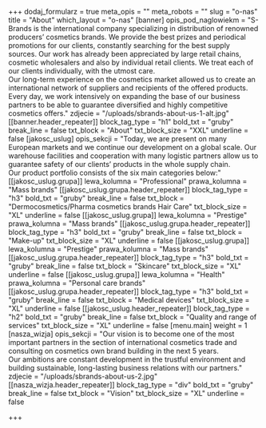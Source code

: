 +++
dodaj_formularz = true
meta_opis = ""
meta_robots = ""
slug = "o-nas"
title = "About"
which_layout = "o-nas"
[banner]
opis_pod_naglowiekm = "S-Brands is the international company specializing in distribution of renowned producers’ cosmetics brands. We provide the best prizes and periodical promotions for our clients, constantly searching for the best supply sources. Our work has already been appreciated by large retail chains, cosmetic wholesalers and also by individual retail clients. We treat each of our clients individually, with the utmost care. </br> Our long-term experience on the cosmetics market allowed us to create an international network of suppliers and recipients of the offered products. Every day, we work intensively on expanding the base of our business partners to be able to guarantee diversified and highly competitive cosmetics offers."
zdjecie = "/uploads/sbrands-about-us-1-alt.jpg"
[[banner.header_repeater]]
block_tag_type = "h1"
bold_txt = "gruby"
break_line = false
txt_block = "About"
txt_block_size = "XXL"
underline = false
[jakosc_uslug]
opis_sekcji = "Today, we are present on many European markets and we continue our development on a global scale. Our warehouse facilities and cooperation with many logistic partners allow us to guarantee safety of our clients’ products in the whole supply chain.</br>Our product portfolio consists of the six main categories below:"
[[jakosc_uslug.grupa]]
lewa_kolumna = "Professional"
prawa_kolumna = "Mass brands"
[[jakosc_uslug.grupa.header_repeater]]
block_tag_type = "h3"
bold_txt = "gruby"
break_line = false
txt_block = "Dermocosmetics/Pharma cosmetics brands Hair Care"
txt_block_size = "XL"
underline = false
[[jakosc_uslug.grupa]]
lewa_kolumna = "Prestige"
prawa_kolumna = "Mass brands"
[[jakosc_uslug.grupa.header_repeater]]
block_tag_type = "h3"
bold_txt = "gruby"
break_line = false
txt_block = "Make-up"
txt_block_size = "XL"
underline = false
[[jakosc_uslug.grupa]]
lewa_kolumna = "Prestige"
prawa_kolumna = "Mass brands"
[[jakosc_uslug.grupa.header_repeater]]
block_tag_type = "h3"
bold_txt = "gruby"
break_line = false
txt_block = "Skincare"
txt_block_size = "XL"
underline = false
[[jakosc_uslug.grupa]]
lewa_kolumna = "Health"
prawa_kolumna = "Personal care brands"
[[jakosc_uslug.grupa.header_repeater]]
block_tag_type = "h3"
bold_txt = "gruby"
break_line = false
txt_block = "Medical devices"
txt_block_size = "XL"
underline = false
[[jakosc_uslug.header_repeater]]
block_tag_type = "h2"
bold_txt = "gruby"
break_line = false
txt_block = "Quality and range of services"
txt_block_size = "XL"
underline = false
[menu.main]
weight = 1
[nasza_wizja]
opis_sekcji = "Our vision is to become one of the most important partners in the section of international cosmetics trade and consulting on cosmetics own brand building in the next 5 years. </br>Our ambitions are constant development in the trustful environment and building sustainable, long-lasting business relations with our partners."
zdjecie = "/uploads/sbrands-about-us-2.jpg"
[[nasza_wizja.header_repeater]]
block_tag_type = "div"
bold_txt = "gruby"
break_line = false
txt_block = "Vision"
txt_block_size = "XL"
underline = false

+++
